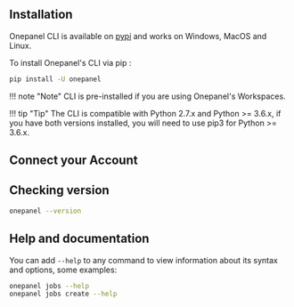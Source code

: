 ## Installation
Onepanel CLI is available on <a href="https://pypi.org/project/onepanel" target="_blank">pypi</a> and works on Windows, MacOS and Linux.

To install Onepanel's CLI via pip :

```bash
pip install -U onepanel
```

!!! note "Note" 
    CLI is pre-installed if you are using Onepanel's Workspaces.

!!! tip "Tip" 
    The CLI is compatible with Python 2.7.x and Python >= 3.6.x, if you have both versions installed, you will need to use pip3 for Python >= 3.6.x.

## Connect your Account

## Checking version

```bash
onepanel --version
```

## Help and documentation

You can add `--help`  to any command to view information about its syntax and options, some examples:

```bash
onepanel jobs --help
onepanel jobs create --help
```